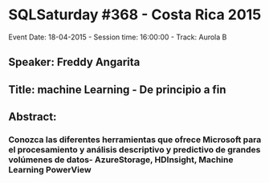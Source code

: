 # SQLSaturday #368 - Costa Rica 2015
Event Date: 18-04-2015 - Session time: 16:00:00 - Track: Aurola B
## Speaker: Freddy Angarita
## Title: machine Learning - De principio a fin
## Abstract:
### Conozca las diferentes herramientas que ofrece Microsoft para el procesamiento y análisis descriptivo y predictivo de grandes volúmenes de datos- AzureStorage, HDInsight, Machine Learning PowerView
